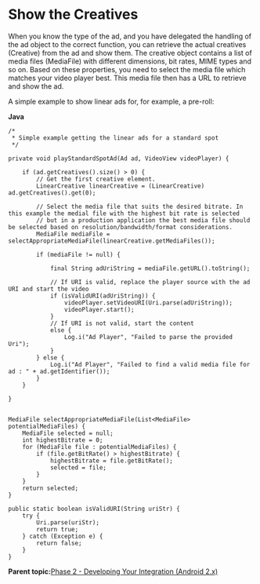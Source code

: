 # Show the Creatives

When you know the type of the ad, and you have delegated the handling of the ad object to the correct function, you can retrieve the actual creatives \(Creative\) from the ad and show them. The creative object contains a list of media files \(MediaFile\) with different dimensions, bit rates, MIME types and so on. Based on these properties, you need to select the media file which matches your video player best. This media file then has a URL to retrieve and show the ad.

A simple example to show linear ads for, for example, a pre-roll:

**Java**

```
/*
 * Simple example getting the linear ads for a standard spot
 */

private void playStandardSpotAd(Ad ad, VideoView videoPlayer) {

    if (ad.getCreatives().size() > 0) {
        // Get the first creative element.
        LinearCreative linearCreative = (LinearCreative) ad.getCreatives().get(0);

        // Select the media file that suits the desired bitrate. In this example the medial file with the highest bit rate is selected
		// but in a production application the best media file should be selected based on resolution/bandwidth/format considerations.
        MediaFile mediaFile = selectAppropriateMediaFile(linearCreative.getMediaFiles());

        if (mediaFile != null) {

            final String adUriString = mediaFile.getURL().toString();

            // If URI is valid, replace the player source with the ad URI and start the video
            if (isValidURI(adUriString)) {
                videoPlayer.setVideoURI(Uri.parse(adUriString));
                videoPlayer.start();
            }
            // If URI is not valid, start the content
            else {
                Log.i("Ad Player", "Failed to parse the provided Uri");
            }
        } else {
            Log.i("Ad Player", "Failed to find a valid media file for ad : " + ad.getIdentifier());
        }
    }

}
 
 
MediaFile selectAppropriateMediaFile(List<MediaFile> potentialMediaFiles) {
    MediaFile selected = null;
    int highestBitrate = 0;
    for (MediaFile file : potentialMediaFiles) {
        if (file.getBitRate() > highestBitrate) {
            highestBitrate = file.getBitRate();
            selected = file;
        }
    }
    return selected;
}
 
public static boolean isValidURI(String uriStr) {
    try {
        Uri.parse(uriStr);
        return true;
    } catch (Exception e) {
        return false;
    }
}
```

**Parent topic:**[Phase 2 - Developing Your Integration \(Android 2.x\)](../../../oadtech/ad_serving/dg/android_2_phase2.md)

